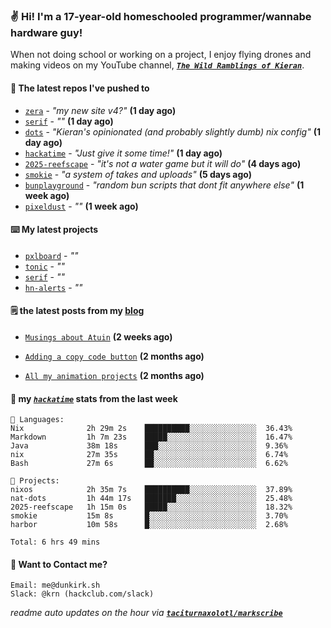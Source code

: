 ### ✌️ Hi! I'm a 17-year-old homeschooled programmer/wannabe hardware guy!

When not doing school or working on a project, I enjoy flying drones and making videos on my YouTube channel, [**_`The Wild Ramblings of Kieran`_**](https://youtube.com/@kieran.rambles).

#### 👷 The latest repos I've pushed to

- [`zera`](https://github.com/taciturnaxolotl/zera) - _"my new site v4?"_ **(1 day ago)**
- [`serif`](https://github.com/taciturnaxolotl/serif) - _""_ **(1 day ago)**
- [`dots`](https://github.com/taciturnaxolotl/dots) - _"Kieran's opinionated (and probably slightly dumb) nix config"_ **(1 day ago)**
- [`hackatime`](https://github.com/hackclub/hackatime) - _"Just give it some time!"_ **(1 day ago)**
- [`2025-reefscape`](https://github.com/df1317/2025-reefscape) - _"it's not a water game but it will do"_ **(4 days ago)**
- [`smokie`](https://github.com/taciturnaxolotl/smokie) - _"a system of takes and uploads"_ **(5 days ago)**
- [`bunplayground`](https://github.com/taciturnaxolotl/bunplayground) - _"random bun scripts that dont fit anywhere else"_ **(1 week ago)**
- [`pixeldust`](https://github.com/hackclub/pixeldust) - _""_ **(1 week ago)**

#### ⌨️ My latest projects

- [`pxlboard`](https://github.com/taciturnaxolotl/pxlboard) - _""_
- [`tonic`](https://github.com/taciturnaxolotl/tonic) - _""_
- [`serif`](https://github.com/taciturnaxolotl/serif) - _""_
- [`hn-alerts`](https://github.com/taciturnaxolotl/hn-alerts) - _""_

#### 🗒️ the latest posts from my [blog](https://dunkirk.sh)

- [`Musings about Atuin`](https://dunkirk.sh/blog/atuin/) **(2 weeks ago)**

- [`Adding a copy code button`](https://dunkirk.sh/blog/adding-a-copy-button/) **(2 months ago)**

- [`All my animation projects`](https://dunkirk.sh/blog/my-animations/) **(2 months ago)**



#### 📡 my [_`hackatime`_](https://waka.hackclub.com) stats from the last week

```text
💾 Languages:
Nix              2h 29m 2s    ██████████░░░░░░░░░░░░░░░  36.43%
Markdown         1h 7m 23s    █████░░░░░░░░░░░░░░░░░░░░  16.47%
Java             38m 18s      ███░░░░░░░░░░░░░░░░░░░░░░  9.36%
nix              27m 35s      ██░░░░░░░░░░░░░░░░░░░░░░░  6.74%
Bash             27m 6s       ██░░░░░░░░░░░░░░░░░░░░░░░  6.62%

💼 Projects:
nixos            2h 35m 7s    ██████████░░░░░░░░░░░░░░░  37.89%
nat-dots         1h 44m 17s   ███████░░░░░░░░░░░░░░░░░░  25.48%
2025-reefscape   1h 15m 0s    █████░░░░░░░░░░░░░░░░░░░░  18.32%
smokie           15m 8s       █░░░░░░░░░░░░░░░░░░░░░░░░  3.70%
harbor           10m 58s      █░░░░░░░░░░░░░░░░░░░░░░░░  2.68%

Total: 6 hrs 49 mins
```

#### 📮 Want to Contact me?

```text
Email: me@dunkirk.sh
Slack: @krn (hackclub.com/slack)
```

_readme auto updates on the hour via [**`taciturnaxolotl/markscribe`**](https://github.com/taciturnaxolotl/markscribe)_
